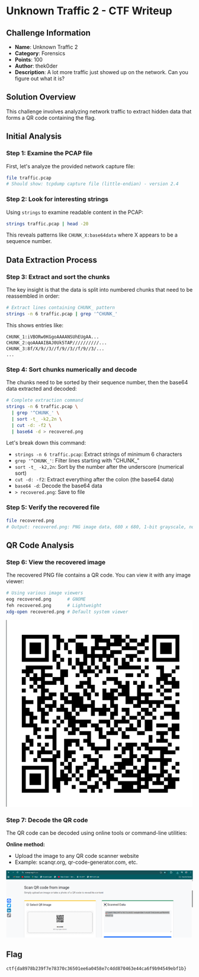 # Unknown Traffic 2 - CTF Writeup

## Challenge Information

- **Name**: Unknown Traffic 2
- **Category**: Forensics
- **Points**: 100
- **Author**: thek0der
- **Description**: A lot more traffic just showed up on the network. Can you figure out what it is?

## Solution Overview

This challenge involves analyzing network traffic to extract hidden data that forms a QR code containing the flag.

## Initial Analysis

### Step 1: Examine the PCAP file

First, let's analyze the provided network capture file:

```bash
file traffic.pcap
# Should show: tcpdump capture file (little-endian) - version 2.4
```

### Step 2: Look for interesting strings

Using `strings` to examine readable content in the PCAP:

```bash
strings traffic.pcap | head -20
```

This reveals patterns like `CHUNK_X:base64data` where X appears to be a sequence number.

## Data Extraction Process

### Step 3: Extract and sort the chunks

The key insight is that the data is split into numbered chunks that need to be reassembled in order:

```bash
# Extract lines containing CHUNK_ pattern
strings -n 6 traffic.pcap | grep '^CHUNK_'
```

This shows entries like:

```
CHUNK_1:iVBORw0KGgoAAAANSUhEUgAA...
CHUNK_2:qoAAAAIBAJ0Uk5TAP//////////...
CHUNK_3:8f/X/9//3//f/9//3//f/9//3/...
...
```

### Step 4: Sort chunks numerically and decode

The chunks need to be sorted by their sequence number, then the base64 data extracted and decoded:

```bash
# Complete extraction command
strings -n 6 traffic.pcap \
  | grep '^CHUNK_' \
  | sort -t_ -k2,2n \
  | cut -d: -f2 \
  | base64 -d > recovered.png
```

Let's break down this command:

- `strings -n 6 traffic.pcap`: Extract strings of minimum 6 characters
- `grep '^CHUNK_'`: Filter lines starting with "CHUNK\_"
- `sort -t_ -k2,2n`: Sort by the number after the underscore (numerical sort)
- `cut -d: -f2`: Extract everything after the colon (the base64 data)
- `base64 -d`: Decode the base64 data
- `> recovered.png`: Save to file

### Step 5: Verify the recovered file

```bash
file recovered.png
# Output: recovered.png: PNG image data, 680 x 680, 1-bit grayscale, non-interlaced
```

## QR Code Analysis

### Step 6: View the recovered image

The recovered PNG file contains a QR code. You can view it with any image viewer:

```bash
# Using various image viewers
eog recovered.png      # GNOME
feh recovered.png      # Lightweight
xdg-open recovered.png # Default system viewer
```

![qr_code](recovered.png)

### Step 7: Decode the QR code

The QR code can be decoded using online tools or command-line utilities:

**Online method:**

- Upload the image to any QR code scanner website
- Example: scanqr.org, qr-code-generator.com, etc.

![Flag Display](image.png)

## Flag

```
ctf{da8978b239f7e78370c36501ee6a0458e7c4dd870463e44ca6f9b94549ebf1b}
```
